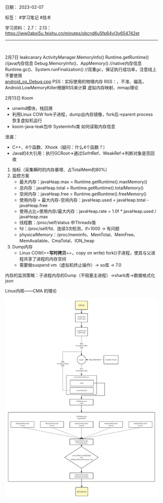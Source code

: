 日期： 2023-02-07

标签： #学习笔记 #技术

学习资料： 
2.7：
2.13： https://iww0abxi5u.feishu.cn/minutes/obcnd6u5fp64yl3y654742et

---
<br>

2月7日
leakcanary
ActivityManager.MemoryInfo()
Runtime.getRuntime() //java内存信息
Debug.MemoryInfo()、AppMemory() //native内存信息
Runtime.gc()、System.runFinalization() //双重gc，保证执行成功率，注意线上不要使用   
[android_os_Debug.cpp](http://aospxref.com/android-10.0.0_r47/xref/frameworks/base/core/jni/android_os_Debug.cpp)
PSS：实际使用的物理内存
RSS：，不准、偏高，Android.LowMemoryKiller根据RSS来计算
虚拟内存映射、mmap理论

2月13日
Koom
- unwind模块，栈回溯
- 利用Linux COW fork子进程，dump出内存镜像，fork后->parent process 恢复虚拟机运行
- koom-java-leak包中 SystemInfo类 如何读取内存信息

泄漏：
- C++、4个函数、Xhook（疑问：什么4个函数？）
- Java的4大引用：执行GCRoot->通过SofrtRef、WeakRef->判断对象是否回收

1. 指标（采集瞬时的内存暴增、占TotalMem的80%）
2. 监控方案
	 - 最大内存：javaHeap.max = Runtime.getRuntime().maxMemory()
	 - 总内存：javaHeap.total = Runtime.getRuntime().totalMemory()
	 - 空闲内存：javaHeap.free = Runtime.getRuntime().freeMemory()
	 - 使用内存 = 最大内存-空闲内存：javaHeap.used = javaHeap.total - javaHeap.free
	 - 使用占比=使用内存/最大内存：javaHeap.rate = 1.0f * javaHeap.used / javaHeap.max
	 - 线程数：/proc/self/status 中Threads值
	 - fd：/proc/self/fd、连续3次检测，if>1000 -> 有问题
	 - physicalMemory：/proc/meminfo、MemTotal、MemFree、MemAvailable、CmaTotal、ION_heap
3. Dump内存
	- Linux COW(==**写时拷贝**==，copy on write) fork()子进程，使其与父进程共享了进程的内存空间
	- 需要做suspend vm（虚拟机终止操作）-> so库 -> 7.0

内存的监测策略：子进程内存的Dump（不阻塞主进程）->shark库->数据格式化json

Linux内核——CMA 的理论

![850](../99附件/20230214_oom.png)
